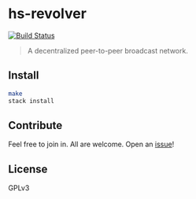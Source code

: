 # hs-revolver
[![Build Status](https://travis-ci.org/dfinity/hs-revolver.svg?branch=master)](https://travis-ci.org/dfinity/hs-revolver)

> A decentralized peer-to-peer broadcast network.

## Install

```sh
make
stack install
```

## Contribute

Feel free to join in. All are welcome. Open an [issue](https://github.com/dfinity/hs-revolver/issues)!

## License

GPLv3
